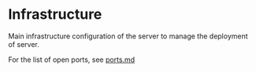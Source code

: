 # Infrastructure

Main infrastructure configuration of the server to manage the deployment of server.

For the list of open ports, see [ports.md](./ports.md)
